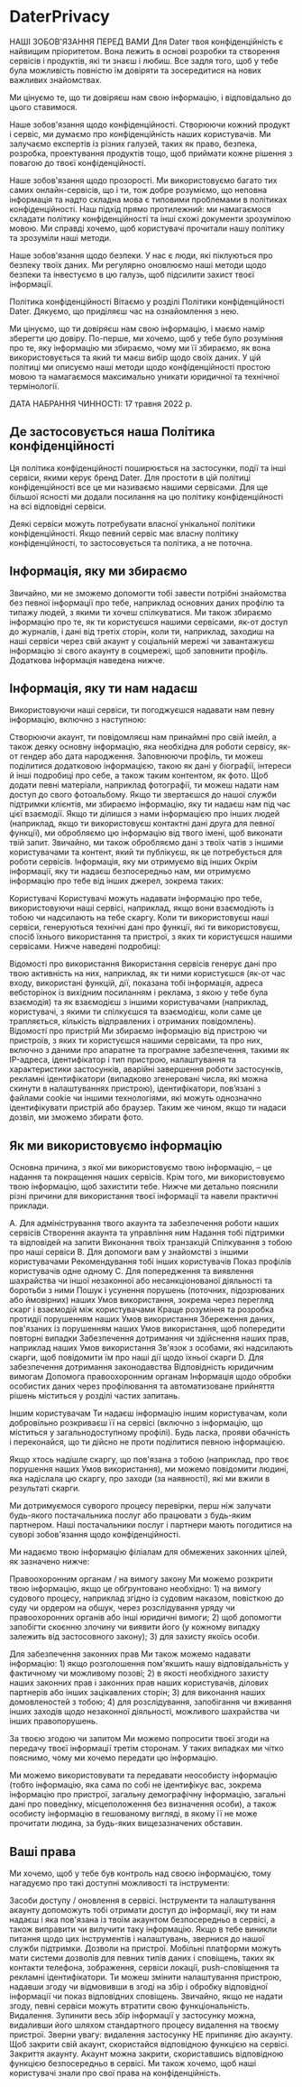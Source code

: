 # DaterPrivacy
НАШІ ЗОБОВ'ЯЗАННЯ ПЕРЕД ВАМИ
Для Dater твоя конфіденційність є найвищим пріоритетом. Вона лежить в основі розробки та створення сервісів і продуктів, які ти знаєш і любиш. Все задля того, щоб у тебе була можливість повністю їм довіряти та зосередитися на нових важливих знайомствах.

Ми цінуємо те, що ти довіряєш нам свою інформацію, і відповідально до цього ставимося.

Наше зобов'язання щодо конфіденційності. Створюючи кожний продукт і сервіс, ми думаємо про конфіденційність наших користувачів. Ми залучаємо експертів із різних галузей, таких як право, безпека, розробка, проектування продуктів тощо, щоб приймати кожне рішення з повагою до твоєї конфіденційності.

Наше зобов'язання щодо прозорості. Ми використовуємо багато тих самих онлайн-сервісів, що і ти, тож добре розуміємо, що неповна інформація та надто складна мова є типовими проблемами в політиках конфіденційності. Наш підхід прямо протилежний: ми намагаємося складати політику конфіденційності та інші схожі документи зрозумілою мовою. Ми справді хочемо, щоб користувачі прочитали нашу політику та зрозуміли наші методи.

Наше зобов'язання щодо безпеки. У нас є люди, які піклуються про безпеку твоїх даних. Ми регулярно оновлюємо наші методи щодо безпеки та інвестуємо в цю галузь, щоб підсилити захист твоєї інформації.

Політика конфіденційності
Вітаємо у розділі Політики конфіденційності Dater. Дякуємо, що приділяєш час на ознайомлення з нею.

Ми цінуємо, що ти довіряєш нам свою інформацію, і маємо намір зберегти цю довіру. По-перше, ми хочемо, щоб у тебе було розуміння про те, яку інформацію ми збираємо, чому ми її збираємо, як вона використовується та який ти маєш вибір щодо своїх даних. У цій політиці ми описуємо наші методи щодо конфіденційності простою мовою та намагаємося максимально уникати юридичної та технічної термінології.

ДАТА НАБРАННЯ ЧИННОСТІ: 17 травня 2022 р.

## Де застосовується наша Політика конфіденційності
Ця політика конфіденційності поширюється на  застосунки, події та інші сервіси, якими керує бренд Dater. Для простоти в цій політиці конфіденційності все це ми називаємо нашими сервісами. Для ще більшої ясності ми додали посилання на цю політику конфіденційності на всі відповідні сервіси.

Деякі сервіси можуть потребувати власної унікальної політики конфіденційності. Якщо певний сервіс має власну політику конфіденційності, то застосовується та політика, а не поточна.

## Інформація, яку ми збираємо
Звичайно, ми не зможемо допомогти тобі завести потрібні знайомства без певної інформації про тебе, наприклад основних даних профілю та типажу людей, з якими ти хочеш спілкуватися. Ми також збираємо інформацію про те, як ти користуєшся нашими сервісами, як-от доступ до журналів, і дані від третіх сторін, коли ти, наприклад, заходиш на наші сервіси через свій акаунт у соціальній мережі чи завантажуєш інформацію зі свого акаунту в соцмережі, щоб заповнити профіль. Додаткова інформація наведена нижче.

## Інформація, яку ти нам надаєш
Використовуючи наші сервіси, ти погоджуєшся надавати нам певну інформацію, включно з наступною:

Створюючи акаунт, ти повідомляєш нам принаймні про свій імейл, а також деяку основну інформацію, яка необхідна для роботи сервісу, як-от гендер або дата народження.
Заповнюючи профіль, ти можеш поділитися додатковою інформацією, такою як дані у біографії, інтереси й інші подробиці про себе, а також таким контентом, як фото. Щоб додати певні матеріали, наприклад фотографії, ти можеш надати нам доступ до свого фотоальбому.
Якщо ти звертаєшся до нашої служби підтримки клієнтів, ми збираємо інформацію, яку ти надаєш нам під час цієї взаємодії.
Якщо ти ділишся з нами інформацією про інших людей (наприклад, якщо ти використовуєш контактні дані друга для певної функції), ми обробляємо цю інформацію від твого імені, щоб виконати твій запит.
Звичайно, ми також обробляємо дані з твоїх чатів з іншими користувачами та контент, який ти публікуєш, як це потребується для роботи сервісів.
Інформація, яку ми отримуємо від інших
Окрім інформації, яку ти надаєш безпосередньо нам, ми отримуємо інформацію про тебе від інших джерел, зокрема таких:

Користувачі Користувачі можуть надавати інформацію про тебе, використовуючи наші сервісі, наприклад, якщо вони взаємодіють із тобою чи надсилають на тебе скаргу.
Коли ти використовуєш наші сервіси, генеруються технічні дані про функції, які ти використовуєш, спосіб їхнього використання та пристрої, з яких ти користуєшся нашими сервісами. Нижче наведені подробиці:

Відомості про використання Використання сервісів генерує дані про твою активність на них, наприклад, як ти ними користуєшся (як-от час входу, використані функцій, дії, показана тобі інформація, адреса вебсторінок із вихідним посиланням і реклама, з якою у тебе була взаємодія) та як взаємодієш з іншими користувачами (наприклад, користувачі, з якими ти спілкуєшся та взаємодієш, коли саме це трапляється, кількість відправлених і отриманих повідомлень).
Відомості про пристрій Ми збираємо інформацію від пристрою чи пристроїв, з яких ти користуєшся нашими сервісами, та про них, включно з даними про апаратне та програмне забезпечення, такими як IP-адреса, ідентифікатор і тип пристрою, налаштування та характеристики застосунків, аварійні завершення роботи застосунків, рекламні ідентифікатори (випадково згенеровані числа, які можна скинути в налаштуваннях пристрою), ідентифікатори, пов’язані з файлами cookie чи іншими технологіями, які можуть однозначно ідентифікувати пристрій або браузер.
Таким же чином, якщо ти надаси дозвіл, ми зможемо збирати фото.


## Як ми використовуємо інформацію
Основна причина, з якої ми використовуємо твою інформацію, – це надання та покращення наших сервісів. Крім того, ми використовуємо твою інформацію, щоб захистити тебе. Нижче ми детально пояснили різні причини для використання твоєї інформації та навели практичні приклади.

A. Для адміністрування твого акаунта та забезпечення роботи наших сервісів
Створення акаунта та управління ним
Надання тобі підтримки та відповідей на запити
Виконання твоїх транзакцій
Спілкування з тобою про наші сервіси
B. Для допомоги вам у знайомстві з іншими користувачами
Рекомендування тобі інших користувачів
Показ профілів користувачів одне одному
C. Для попередження та виявлення шахрайства чи іншої незаконної або несанкціонованої діяльності та боротьби з ними
Пошук і усунення порушень (поточних, підозрюваних або ймовірних) наших Умов використання, зокрема через перегляд скарг і взаємодій між користувачами
Краще розуміння та розробка протидії порушенням наших Умов використання
Збереження даних, пов'язаних із порушенням наших Умов використання, щоб попередити повторні випадки
Забезпечення дотримання чи здійснення наших прав, наприклад наших Умов використання
Зв'язок з особами, які надсилають скарги, щоб повідомити їм про наші дії щодо їхньої скарги
D. Для забезпечення дотримання законодавства
Відповідність юридичним вимогам
Допомога правоохоронним органам
Інформація щодо обробки особистих даних через профілювання та автоматизоване прийняття рішень міститься у розділі частих запитань.

Іншим користувачам
Ти надаєш інформацію іншим користувачам, коли добровільно розкриваєш її на сервісі (включно з інформацію, що міститься у загальнодоступному профілі). Будь ласка, прояви обачність і переконайся, що ти дійсно не проти поділитися певною інформацією.

Якщо хтось надішле скаргу, що пов'язана з тобою (наприклад, про твоє порушення наших Умов використання), ми можемо повідомити людині, яка надіслала цю скаргу, про заходи (за наявності), які ми вжили в результаті скарги.

Ми дотримуємося суворого процесу перевірки, перш ніж залучати будь-якого постачальника послуг або працювати з будь-яким партнером. Наші постачальники послуг і партнери мають погодитися на суворі зобов'язання щодо конфіденційності.

Ми надаємо твою інформацію філіалам для обмежених законних цілей, як зазначено нижче:

Правоохоронним органам / на вимогу закону
Ми можемо розкрити твою інформацію, якщо це обґрунтовано необхідно: 1) на вимогу судового процесу, наприклад згідно із судовим наказом, повісткою до суду чи ордером на обшук, через розслідування уряду чи правоохоронних органів або інші юридичні вимоги; 2) щоб допомогти запобігти скоєнню злочину чи виявити його (у кожному випадку залежить від застосовного закону); 3) для захисту якоїсь особи.

Для забезпечення законних прав
Ми також можемо надавати інформацію: 1) якщо розголошення пом'якшить нашу відповідальність у фактичному чи можливому позові; 2) в якості необхідного захисту наших законних прав і законних прав наших користувачів, ділових партнерів або інших зацікавлених сторін; 3) для виконання наших домовленостей з тобою; 4) для розслідування, запобігання чи вживання інших заходів щодо незаконної діяльності, можливого шахрайства чи інших правопорушень.

За твоєю згодою чи запитом
Ми можемо попросити твоєї згоди на передачу твоєї інформації третім сторонам. У таких випадках ми чітко пояснимо, чому ми хочемо передати цю інформацію.

Ми можемо використовувати та передавати неособисту інформацію (тобто інформацію, яка сама по собі не ідентифікує вас, зокрема інформацію про пристрої, загальну демографічну інформацію, загальні дані про поведінку, місцеположення без визначення особи), а також особисту інформацію в гешованому вигляді, в якому її не може прочитати людина, за будь-яких вищезазначених обставин.


## Ваші права
Ми хочемо, щоб у тебе був контроль над своєю інформацією, тому нагадуємо про такі доступні можливості та інструменти:

Засоби доступу / оновлення в сервісі. Інструменти та налаштування акаунту допоможуть тобі отримати доступ до інформації, яку ти нам надаєш і яка пов'язана із твоїм акаунтом безпосередньо в сервісі, а також виправити чи вилучити таку інформацію. Якщо в тебе виникли питання щодо цих інструментів і налаштувань, звернися до нашої служби підтримки.
Дозволи на пристрої. Мобільні платформи можуть мати системи дозволів для певних типів даних і сповіщень, таких як контакти телефона, зображення, сервіси локації, push-сповіщення та рекламні ідентифікатори. Ти можеш змінити налаштування пристрою, надавши згоду чи відмовивши в згоді на збір і обробку відповідної інформації чи показ відповідних сповіщень. Звичайно, якщо не надати згоду, певні сервіси можуть втратити свою функціональність.
Видалення. Зупинити весь збір інформації у застосунку можна, видаливши його шляхом стандартного процесу видалення на твоєму пристрої. Зверни увагу: видалення застосунку НЕ припиняє дію акаунту. Щоб закрити свій акаунт, скористайся відповідною функцією на сервісі.
Закриття акаунту. Акаунт можна закрити, скориставшись відповідною функцією безпосередньо в сервісі.
Ми також хочемо, щоб наші користувачі знали про свої права на конфіденційність.

